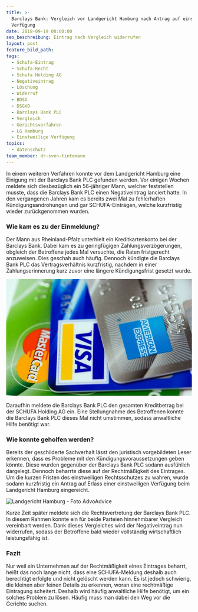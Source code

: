 ```yaml
---
title: >-
  Barclays Bank: Vergleich vor Landgericht Hamburg nach Antrag auf einstweilige
  Verfügung
date: 2018-09-19 00:00:00
seo_beschreibung: Eintrag nach Vergleich widerrufen
layout: post
feature_bild_path:
tags:
  - Schufa-Eintrag
  - Schufa-Recht
  - Schufa Holding AG
  - Negativeintrag
  - Löschung
  - Widerruf
  - BDSG
  - DSGVO
  - Barclays Bank PLC
  - Vergleich
  - Gerichtsverfahren
  - LG Hamburg
  - Einstweilige Verfügung
topics:
  - datenschutz
team_member: dr-sven-tintemann
---
```


In einem weiteren Verfahren konnte vor dem Landgericht Hamburg eine Einigung mit der Barclays Bank PLC gefunden werden. Vor einigen Wochen meldete sich diesbez&uuml;glich ein 56-j&auml;hriger Mann, welcher feststellen musste, dass die Barclays Bank PLC einen Negativeintrag lanciert hatte. In den vergangenen Jahren kam es bereits zwei Mal zu fehlerhaften K&uuml;ndigungsandrohungen und gar SCHUFA-Eintr&auml;gen, welche kurzfristig wieder zur&uuml;ckgenommen wurden.

### Wie kam es zu der Einmeldung?

Der Mann aus Rheinland-Pfalz unterhielt ein Kreditkartenkonto bei der Barclays Bank. Dabei kam es zu geringf&uuml;gigen Zahlungsverz&ouml;gerungen, obgleich der Betroffene jedes Mal versuchte, die Raten fristgerecht anzuweisen. Dies geschah auch h&auml;ufig. Dennoch k&uuml;ndigte die Barclays Bank PLC das Vertragsverh&auml;ltnis kurzfristig, nachdem in einer Zahlungserinnerung kurz zuvor eine l&auml;ngere K&uuml;ndigungsfrist gesetzt wurde.

![Kreditkarten - Foto Pixabay](/uploads/american-express-89024-640-1.jpg "Kreditkartenschulden können zu Schufa-Einträgen führen.")

Daraufhin meldete die Barclays Bank PLC den gesamten Kreditbetrag bei der SCHUFA Holding AG ein. Eine Stellungnahme des Betroffenen konnte die Barclays Bank PLC dieses Mal nicht umstimmen, sodass anwaltliche Hilfe ben&ouml;tigt war.

### Wie konnte geholfen werden?

Bereits der geschilderte Sachverhalt l&auml;sst den juristisch vorgebildeten Leser erkennen, dass es Probleme mit den K&uuml;ndigungsvoraussetzungen geben k&ouml;nnte. Diese wurden gegen&uuml;ber der Barclays Bank PLC sodann ausf&uuml;hlich dargelegt. Dennoch beharrte diese auf der Rechtm&auml;&szlig;igkeit des Eintrages. Um die kurzen Fristen des einstweiligen Rechtsschutzes zu wahren, wurde sodann kurzfristig ein Antrag auf Erlass einer einstweiligen Verf&uuml;gung beim Landgericht Hamburg eingereicht.&nbsp;

![Landgericht Hamburg - Foto AdvoAdvice](/uploads/lg-hamburg-außenansicht-3.JPG "Landgericht Hamburg - Außenansicht")

Kurze Zeit sp&auml;ter meldete sich die Rechtsvertretung der Barclays Bank PLC. In diesem Rahmen konnte ein f&uuml;r beide Parteien hinnehmbarer Vergleich vereinbart werden. Dank dieses Vergleiches wird der Negativeintrag nun widerrufen, sodass der Betroffene bald wieder vollst&auml;ndig wirtschaftlich leistungsf&auml;hig ist.

### Fazit

Nur weil ein Unternehmen auf der Rechtm&auml;&szlig;igkeit eines Eintrages beharrt, hei&szlig;t das noch lange nicht, dass eine SCHUFA-Meldung deshalb auch berechtigt erfolgte und nicht gel&ouml;scht werden kann. Es ist jedoch schwierig, die kleinen aber feinen Details zu erkennen, woran eine rechtm&auml;&szlig;ige Eintragung scheitert. Deshalb wird h&auml;ufig anwaltliche Hilfe ben&ouml;tigt, um ein solches Problem zu l&ouml;sen. H&auml;ufig muss man dabei den Weg vor die Gerichte suchen.
